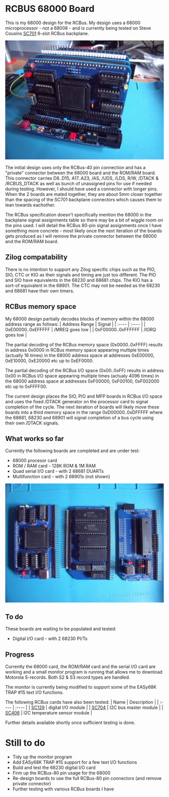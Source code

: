 # RCBUS 68000 Board

This is my 68000 design for the RCBus. My design uses a 68000 microprocessor - not a 68008 - and is currently being tested on Steve Cousins [SC701](https://smallcomputercentral.com/rcbus/sc700-series/sc701-rcbus-backplane/) 6-slot RCBus backplane.

![](./images/RCBus68000.JPG)

The initial design uses only the RCBus-40 pin connection and has a "private" connector between the 68000 board and the ROM/RAM board. This connector carries D8..D15, A17..A23, /AS, /UDS, /LDS, R/W, /DTACK & /RCBUS_DTACK as well as bunch of unassigned pins for use if needed during testing. However, I should have used a connector with longer pins. When the 2 boards are mated together, they are about 5mm closer together than the spacing of the SC701 backplane connectors which causes them to lean towards eachother.

The RCBus specification doesn't specifically mention the 68000 in the backplane signal assignments table so there may be a bit of wiggle room on the pins used. I will detail the RCBus 80-pin signal assignments once I have something more concrete - most likely once the next iteration of the boards gets produced as I will remove the private connector between the 68000 and the ROM/RAM board.

## Zilog compatability
There is no intention to support any Zilog specific chips such as the PIO, SIO, CTC or KIO as their signals and timing are just too different. The PIO and SIO have equivalents in the 68230 and 68681 chips. The KIO has a sort-of equivalent in the 68901. The CTC may not be needed as the 68230 and 68681 have their own timers.

## RCBus memory space

My 68000 design partially decodes blocks of memory within the 68000 address range as follows:
| Address Range | Signal |
| :---- | :---- |
| 0xE00000..0xEFFFFF | /MREQ goes low |
| 0xF00000..0xFFFFFF | /IORQ goes low |

The partial decoding of the RCBus memory space (0x0000..0xFFFF) results in address 0x0000 in RCBus memory space appearing multiple times (actually 16 times) in the 68000 address space at addresses 0xE00000, 0xE10000, 0xE20000 etc up to 0xEF0000.
  
The partial decoding of the RCBus I/O space (0x00..0xFF) results in address 0x00 in RCBus I/O space appearing multiple times (actualy 4096 times) in the 68000 address space at addresses 0xF00000, 0xF00100, 0xF002000 etc up to 0xFFFF00.

The current design places the SIO, PIO and MFP boards in RCBus I/O space and uses the fixed /DTACK generator on the processor card to signal completion of the cycle. The next iteration of boards will likely move these boards into a third memory space in the range 0xD00000..0xDFFFFF where the 68681, 68230 and 68901 will signal completion of a bus cycle using their own /DTACK signals.

## What works so far
Currently the following boards are completed and are under test:
* 68000 procesor card
* ROM / RAM card - 128K ROM & 1M RAM
* Quad serial I/O card - with 2 68681 DUARTs
* Multifunction card - with 2 68901s (not shown)

![](./images/RCBusBoards.JPG)

## To do
These boards are waiting to be populated and tested:
* Digital I/O card - with 2 68230 PI/Ts

## Progress
Currently the 68000 card, the ROM/RAM card and the serial I/O card are working and a small monitor program is running that allows me to download Motorola S-records. Both S2 & S3 record types are handled.

The monitor is currently being modified to support some of the EASy68K TRAP #15 text I/O functions.

The following RCBus cards have also been tested:
| Name | Description |
| :---- | :---- |
| [SC129](https://smallcomputercentral.com/rcbus/sc100-series/sc129-digital-i-o-rc2014/) | digital I/O module |
| [SC704](https://smallcomputercentral.com/rcbus/sc700-series/sc704-rcbus-i2c-bus-master/) | I2C bus master module |
| [SC406](https://smallcomputercentral.com/i2c-bus-modules/sc406-i2c-temperature-sensor-module/) | I2C temperature sensor module |

Further details available shortly once sufficient testing is done.

# Still to do
* Tidy up the monitor program
* Add EASy68K TRAP #15 support for a few text I/O functions
* Build and test the 68230 digital I/O card
* Firm up the RCBus-80 pin usage for the 68000
* Re-design boards to use the full RCBus-80 pin connectors (and remove private connector)
* Further testing with various RCBus boards I have
